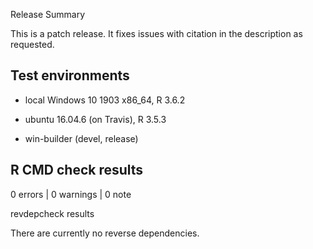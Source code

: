 
Release Summary


This is a patch release. It fixes issues with citation in the description as requested.


## Test environments
* local Windows 10 1903 x86_64, R 3.6.2 

* ubuntu 16.04.6 (on Travis), R 3.5.3

* win-builder (devel, release)

## R CMD check results

0 errors | 0 warnings | 0 note

revdepcheck results

There are currently no reverse dependencies.

